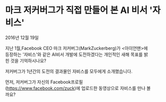마크 저커버그가 직접 만들어 본 AI 비서 '자비스'
===============================================
2016년 12월 19일

지난 1월,Facebook CEO 마크 저커버그(MarkZuckerberg)가 <아이언맨>에   
등장하는 '자비스'와 같은 AI비서 개발에 도전하겠다는 개인적인 새해 목표를 밝   
힌 것을 기억하시나요?   

저커버그가 1년간의 도전의 결과물인 자비스를 모두에게 소개했습니다.

먼저, 저커버그가 자신의 Facebook프로필   
(<https://www.facebook.com/zuck>)에 업로드한 동영상으로 자비스를 만나 볼    
까요?     

 
